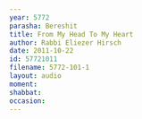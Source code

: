 ```yaml
---
year: 5772
parasha: Bereshit
title: From My Head To My Heart
author: Rabbi Eliezer Hirsch
date: 2011-10-22
id: 57721011
filename: 5772-101-1
layout: audio
moment: 
shabbat: 
occasion: 
---
```

